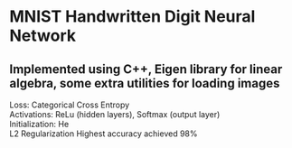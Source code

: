<h1>MNIST Handwritten Digit Neural Network </h1> 
<h2>Implemented using C++, Eigen library for linear algebra, some extra utilities for loading images</h2>
<p>
Loss: Categorical Cross Entropy <br>
Activations: ReLu (hidden layers), Softmax (output layer) <br>
Initialization: He <br>
L2 Regularization
Highest accuracy achieved 98%
</p>






